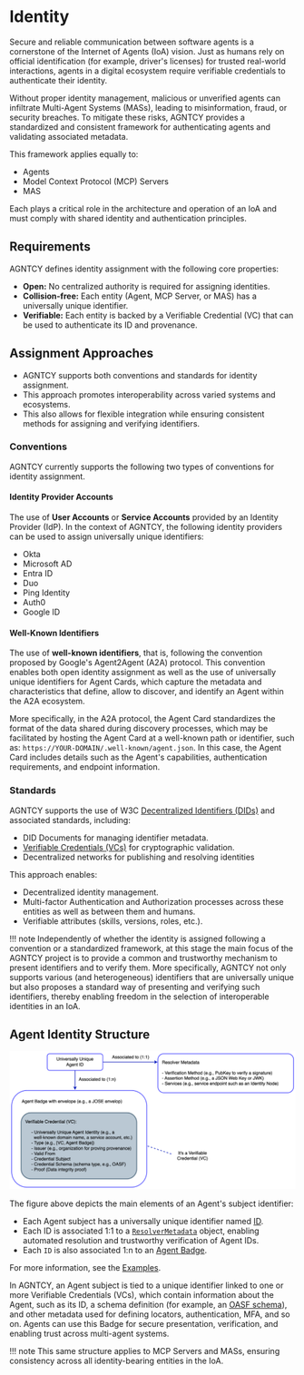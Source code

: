 # Identity

Secure and reliable communication between software agents is a cornerstone of the Internet of Agents (IoA) vision. Just as humans rely on official identification (for example, driver's licenses) for trusted real-world interactions, agents in a digital ecosystem require verifiable credentials to authenticate their identity.

Without proper identity management, malicious or unverified agents can infiltrate Multi-Agent Systems (MASs), leading to misinformation, fraud, or security breaches. To mitigate these risks, AGNTCY provides a standardized and consistent framework for authenticating agents and validating associated metadata.

This framework applies equally to:

- Agents
- Model Context Protocol (MCP) Servers
- MAS

Each plays a critical role in the architecture and operation of an IoA and must comply with shared identity and authentication principles.

## Requirements

AGNTCY defines identity assignment with the following core properties:

- **Open:** No centralized authority is required for assigning identities.
- **Collision-free:** Each entity (Agent, MCP Server, or MAS) has a universally unique identifier.
- **Verifiable:** Each entity is backed by a Verifiable Credential (VC) that can be used to authenticate its ID and provenance.

## Assignment Approaches

- AGNTCY supports both conventions and standards for identity assignment.
- This approach promotes interoperability across varied systems and ecosystems.
- This also allows for flexible integration while ensuring consistent methods for assigning and verifying identifiers.

### Conventions

AGNTCY currently supports the following two types of conventions for identity assignment.

#### Identity Provider Accounts

The use of **User Accounts** or **Service Accounts** provided by an Identity Provider (IdP). In the context of AGNTCY, the following identity providers can be used to assign universally unique identifiers:

- Okta
- Microsoft AD
- Entra ID
- Duo
- Ping Identity
- Auth0
- Google ID

#### Well-Known Identifiers

The use of **well-known identifiers**, that is, following the convention proposed by Google's Agent2Agent (A2A) protocol. This convention enables both open identity assignment as well as the use of universally unique identifiers for Agent Cards, which capture the metadata and characteristics that define, allow to discover, and identify an Agent within the A2A ecosystem.

More specifically, in the A2A protocol, the Agent Card standardizes the format of the data shared during discovery processes, which may be facilitated by hosting the Agent Card at a well-known path or identifier, such as: `https://YOUR-DOMAIN/.well-known/agent.json`. In this case, the Agent Card includes details such as the Agent's capabilities, authentication requirements, and endpoint information.

### Standards

AGNTCY supports the use of W3C [Decentralized Identifiers (DIDs)](https://www.w3.org/TR/did-1.1/) and associated standards, including:

- DID Documents for managing identifier metadata.
- [Verifiable Credentials (VCs)](https://www.w3.org/TR/vc-data-model-2.0/) for cryptographic validation.
- Decentralized networks for publishing and resolving identities

This approach enables:

- Decentralized identity management.
- Multi-factor Authentication and Authorization processes across these entities as well as between them and humans.
- Verifiable attributes (skills, versions, roles, etc.).

!!! note
    Independently of whether the identity is assigned following a convention or a standardized framework, at this stage the main focus of the AGNTCY project is to provide a common and trustworthy mechanism to present identifiers and to verify them. More specifically, AGNTCY not only supports various (and heterogeneous) identifiers that are universally unique but also proposes a standard way of presenting and verifying such identifiers, thereby enabling freedom in the selection of interoperable identities in an IoA.

## Agent Identity Structure

![Agent Badge](../assets/identity/agent_badge.png)

The figure above depicts the main elements of an Agent's subject identifier:

- Each Agent subject has a universally unique identifier named [ID](./identifiers.md).
- Each ID is associated 1:1 to a [`ResolverMetadata`](./identifiers.md) object, enabling automated resolution and trustworthy verification of Agent IDs.
- Each `ID` is also associated 1:n to an [Agent Badge](./vc_agent_badge.md).

For more information, see the [Examples](./identifier_examples.md).

In AGNTCY, an Agent subject is tied to a unique identifier linked to one or more Verifiable Credentials (VCs), which contain information about the Agent, such as its ID, a schema definition (for example, an [OASF schema](../oasf/open-agentic-schema-framework.md)), and other metadata used for defining locators, authentication, MFA, and so on. Agents can use this Badge for secure presentation, verification, and enabling trust across multi-agent systems.

!!! note
    This same structure applies to MCP Servers and MASs, ensuring consistency across all identity-bearing entities in the IoA.
